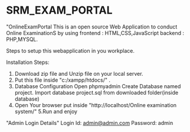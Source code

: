 # SRM_EXAM_PORTAL

"OnlineExamPortal
This is an open source Web Application to conduct Online ExaminationS by using
frontend : HTML,CSS,JavaScript
backend : PHP,MYSQL.

Steps to setup this webapplication in you workplace.

Installation Steps:
1. Download zip file and Unzip file on your local server.
2. Put this file inside "c:/xampp/htdocs/" .
3. Database Configuration
Open phpmyadmin
Create Database named project.
Import database project.sql from downloaded folder(inside database)
4. Open Your browser put inside "http://localhost/Online examination system/"
5.Run and enjoy


"Admin Login Details"
Login Id: admin@admin.com
Password: admin


